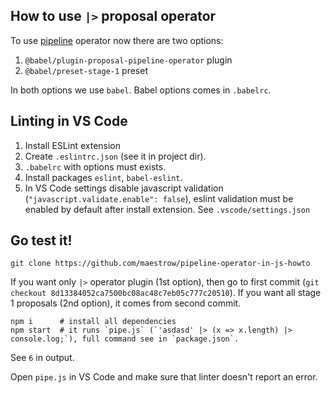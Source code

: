 ## How to use `|>` proposal operator

To use [pipeline](https://github.com/tc39/proposal-pipeline-operator) operator now there are two options: 

1. `@babel/plugin-proposal-pipeline-operator` plugin
2. `@babel/preset-stage-1` preset

In both options we use `babel`. Babel options comes in `.babelrc`.


## Linting in VS Code

1. Install ESLint extension
2. Create `.eslintrc.json` (see it in project dir). 
3. `.babelrc` with options must exists.
4. Install packages `eslint`, `babel-eslint`.
5. In VS Code settings disable javascript validation (`"javascript.validate.enable": false`), eslint validation must be enabled by default after install extension. See `.vscode/settings.json`


## Go test it!

`git clone https://github.com/maestrow/pipeline-operator-in-js-howto`

If you want only `|>` operator plugin (1st option), then go to first commit (`git checkout 8d13384052ca7500bc08ac48c7eb05c777c20510`).
If you want all stage 1 proposals (2nd option), it comes from second commit.

    npm i      # install all dependencies
    npm start  # it runs `pipe.js` (`'asdasd' |> (x => x.length) |> console.log;`), full command see in `package.json`.

See `6` in output.

Open `pipe.js` in VS Code and make sure that linter doesn't report an error.

